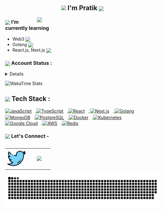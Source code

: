 ###
<h2 align="center">
  <img src="https://media.giphy.com/media/g0jg6lMcNORSlOv9Zb/giphy.gif?cid=790b7611kcpr64hjyt7jbve4vdkvw2m8rz4s86bbsgr38w18&ep=v1_stickers_search&rid=giphy.gif&ct=ts" width="40"> I'm Pratik  
  <img src="https://media3.giphy.com/media/v1.Y2lkPTc5MGI3NjExa28yNmd2dmM0dWtidDQ3cm42dGxkM3JrdGZvNXN1YzFza2d0N3g2YSZlcD12MV9pbnRlcm5hbF9naWZfYnlfaWQmY3Q9cw/12PXNbcHW8C9Bm/giphy.gif" width="40" align="absmiddle">
</h2>
<a href="https://github.com/Prtik12">
   <img align="right" src="https://media0.giphy.com/media/v1.Y2lkPTc5MGI3NjExeHN2em9jZGdwZjYyYTR6M2MwNzdnaXZ2ejduZ3cxcHdzbWhsOWl6NSZlcD12MV9pbnRlcm5hbF9naWZfYnlfaWQmY3Q9Zw/Lr9PXo1yNjJUoPiqiG/giphy.gif" width="400">
</a>

### <img src="https://media.giphy.com/media/Zebztgv7jmkoLe1DoY/giphy.gif?cid=ecf05e473t22i4scweo65028p2tlkre0zpc4x1aa0808tuu8&ep=v1_stickers_search&rid=giphy.gif&ct=s" width="40" align="absmiddle">  I’m currently learning 
- Web3 <img src="https://media.giphy.com/media/v1.Y2lkPWVjZjA1ZTQ3YW0yanlvcmpoNXdlbjFmeGI4aXhjbWZxbngxeTJvdmFkOXVlbWY5ayZlcD12MV9zdGlja2Vyc19zZWFyY2gmY3Q9cw/sMxhudBF8BeWeCeBZQ/giphy.gif" width="40" align="absmiddle">
- Golang <img src="https://media.giphy.com/media/zYi4Qdbs4LUmCrVD82/giphy.gif?cid=790b7611j85x6cy672oe01j55fs6y16ua0uirzdr3jxtel3x&ep=v1_stickers_search&rid=giphy.gif&ct=" width="40" align="absmiddle">
- React.js, Next.js <img src="https://media.giphy.com/media/eNAsjO55tPbgaor7ma/giphy.gif?cid=790b7611of7n9ghlzd949b0isywl0vriatvctujp2ql84yut&ep=v1_stickers_search&rid=giphy.gif&ct=s" width="40" align="absmiddle">



### <img src="https://media.giphy.com/media/RfSEtAibkFAGiVVYX0/giphy.gif?cid=ecf05e471b45wcbngxvy8qyevuwq2zur5k7mctj8d4dteuut&ep=v1_stickers_search&rid=giphy.gif&ct=s" width="40" align="absmiddle"> Account Status : 

<details>
  <summary>Details</summary>
  <img src="https://github-readme-stats.vercel.app/api?username=Prtik12&show_icons=true&theme=tokyonight" />
</details>

![WakaTime Stats](https://github-readme-stats.vercel.app/api/wakatime?username=Prtik12&layout=compact&theme=tokyonight)

<h2 align="left">
  <img src="https://media.giphy.com/media/QVz8bVdhi6dmkIkg61/giphy.gif" width="40" align="absmiddle"> Tech Stack :
</h2>

<div align="left">
  <a href="https://developer.mozilla.org/en-US/docs/Web/JavaScript" target="_blank">
    <img src="https://cdn.jsdelivr.net/gh/devicons/devicon/icons/javascript/javascript-original.svg" alt="JavaScript" style="height:35px;width:auto;margin-right:12px;vertical-align:middle;" />
  </a>
  <a href="https://www.typescriptlang.org/" target="_blank">
    <img src="https://cdn.jsdelivr.net/gh/devicons/devicon/icons/typescript/typescript-original.svg" alt="TypeScript" style="height:35px;width:auto;margin-right:12px;vertical-align:middle;" />
  </a>
  <a href="https://react.dev/" target="_blank">
    <img src="https://cdn.jsdelivr.net/gh/devicons/devicon/icons/react/react-original.svg" alt="React" style="height:35px;width:auto;margin-right:12px;vertical-align:middle;" />
  </a>
  <a href="https://nextjs.org/" target="_blank">
    <img src="https://cdn.jsdelivr.net/gh/devicons/devicon/icons/nextjs/nextjs-original.svg" alt="Next.js" style="height:35px;width:auto;margin-right:12px;vertical-align:middle;background:white;border-radius:5px;padding:2px;" />
  </a>
  <a href="https://go.dev/" target="_blank">
    <img src="https://cdn.jsdelivr.net/gh/devicons/devicon/icons/go/go-original.svg" alt="Golang" style="height:35px;width:auto;margin-right:12px;vertical-align:middle;" />
  </a>
  <a href="https://www.mongodb.com/" target="_blank">
    <img src="https://cdn.jsdelivr.net/gh/devicons/devicon/icons/mongodb/mongodb-original.svg" alt="MongoDB" style="height:35px;width:auto;margin-right:12px;vertical-align:middle;" />
  </a>
  <a href="https://www.postgresql.org/" target="_blank">
    <img src="https://cdn.jsdelivr.net/gh/devicons/devicon/icons/postgresql/postgresql-original.svg" alt="PostgreSQL" style="height:35px;width:auto;margin-right:12px;vertical-align:middle;" />
  </a>
  <a href="https://www.docker.com/" target="_blank">
    <img src="https://cdn.jsdelivr.net/gh/devicons/devicon/icons/docker/docker-original.svg" alt="Docker" style="height:35px;width:auto;margin-right:12px;vertical-align:middle;" />
  </a>
  <a href="https://kubernetes.io/" target="_blank">
    <img src="https://cdn.jsdelivr.net/gh/devicons/devicon/icons/kubernetes/kubernetes-plain.svg" alt="Kubernetes" style="height:35px;width:auto;margin-right:12px;vertical-align:middle;" />
  </a>
  <a href="https://cloud.google.com/" target="_blank">
    <img src="https://cdn.jsdelivr.net/gh/devicons/devicon/icons/googlecloud/googlecloud-original.svg" alt="Google Cloud" style="height:35px;width:auto;margin-right:12px;vertical-align:middle;" />
  </a>
  <a href="https://aws.amazon.com/" target="_blank">
    <img src="https://cdn.jsdelivr.net/gh/devicons/devicon/icons/amazonwebservices/amazonwebservices-line-wordmark.svg" alt="AWS" style="height:35px;width:auto;margin-right:12px;vertical-align:middle;" />
  </a>
  <a href="https://redis.io/" target="_blank">
    <img src="https://cdn.jsdelivr.net/gh/devicons/devicon/icons/redis/redis-original.svg" alt="Redis" style="height:35px;width:auto;margin-right:12px;vertical-align:middle;" />
  </a>
</div>


###

<h3><img src="https://media.giphy.com/media/Al9XitEIwGgLU9yMfS/giphy.gif?cid=ecf05e47246z68gic13exguovr5xae6jhotnfa5nmu0evi54&ep=v1_stickers_search&rid=giphy.gif&ct=s" width="60" align="absmiddle"> Let's Connect - </h3>

<table width="120" align="left">
  <tr>  
    <td align="center" width="60">
      <a href="https://x.com/iPratikkk___"><img src="https://raw.githubusercontent.com/8bithemant/8bithemant/master/twitter.png?raw=true" width="60"></a>
    </td>
    <td align="center" width="60">
      <a href="mailto:babyjesus7695@gmail.com"><img src="https://user-images.githubusercontent.com/29790345/184528214-8f168ffd-5a4c-4d30-8d6b-917568924fbb.png?raw=true" width="80"></a>
    </td>
  </tr>
</table>
<br><br><br>


---

<picture>
  <source media="(prefers-color-scheme: dark)" srcset="https://raw.githubusercontent.com/Prtik12/Prtik12/output/github-snake-dark.svg" />
  <source media="(prefers-color-scheme: light)" srcset="https://raw.githubusercontent.com/Prtik12/Prtik12/output/github-snake.svg" />
  <img alt="github-snake" src="https://raw.githubusercontent.com/Prtik12/Prtik12/output/github-snake.svg" />
</picture>
